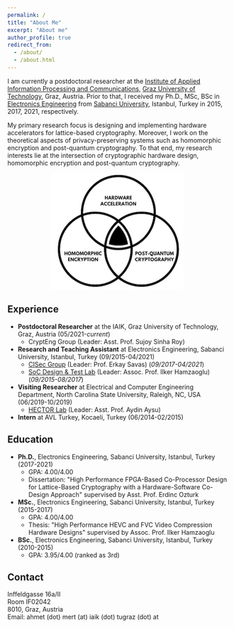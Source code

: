```yaml
---
permalink: /
title: "About Me"
excerpt: "About me"
author_profile: true
redirect_from:
  - /about/
  - /about.html
---
```

I am currently a postdoctoral researcher at the [Institute of Applied Information Processing and Communications](https://www.iaik.tugraz.at/), [Graz University of Technology](https://www.tugraz.at/home/), Graz, Austria. Prior to that, I received my Ph.D., MSc, BSc in [Electronics Engineering](https://ee.sabanciuniv.edu/en) from [Sabanci University](https://www.sabanciuniv.edu/en), Istanbul, Turkey in 2015, 2017, 2021, respectively. 

My primary research focus is designing and implementing hardware accelerators for lattice-based cryptography. Moreover, I work on the theoretical aspects of privacy-preserving systems such as homomorphic encryption and post-quantum cryptography. To that end, my research interests lie at the intersection of cryptographic hardware design, homomorphic encryption and post-quantum cryptography.

<p align="center">
<img src="/images/research.png"
     alt="Research"
     style="center: left; margin-right: 10px; width=300px;" />
</p>
  
<!--My research interests include homomorphic encryption, post-quantum cryptography, cryptographic hardware design and FPGAs. More specifically, I design hardware accelerator for lattice-based cryptography.-->

<!--I am currently a PhD candidate at [Electronics Engineering](https://ee.sabanciuniv.edu/en) in [Sabanci University](https://www.sabanciuniv.edu/en), Istanbul, Turkey. I study under the supervision of Asst. Prof. Erdinc Ozturk and Prof. Erkay Savas at [Cryptography & Information Security (CISEC)](https://cisec.sabanciuniv.edu/) Group. I worked with Asst. Prof. Aydin Aysu as a visiting researcher at [Hardware and Embedded Cybersecurity Research Lab (HECTOR)](https://research.ece.ncsu.edu/aaysu/) in [North Carolina State University](https://www.ncsu.edu/), Raleigh, NC, in the summer of 2019. I received my BSc. and MSc. in Electronics Engineering from Sabanci University, Istanbul, Turkey, in 2015 and 2017 respectively. My research interests include homomorphic encryption, post-quantum cryptography, cryptographic hardware design and FPGAs. More specifically, I design hardware accelerator for lattice-based cryptography. Also, I work as a full-time research assistant at Electronics Engineering in Sabanci University since 2017.-->

## Experience

* <b>Postdoctoral Researcher</b> at the IAIK, Graz University of Technology, Graz, Austria (05/2021-*current*)
  * CryptEng Group (Leader: Asst. Prof. Sujoy Sinha Roy) 
* <b>Research and Teaching Assistant</b> at Electronics Engineering, Sabanci University, Istanbul, Turkey (09/2015-04/2021)
  * [CISec Group](https://cisec.sabanciuniv.edu/) (Leader: Prof. Erkay Savas) (*09/2017-04/2021*)
  * [SoC Design & Test Lab](http://labs.sabanciuniv.edu/soclab/) (Leader: Assoc. Prof. Ilker Hamzaoglu) (*09/2015-08/2017*)
* <b>Visiting Researcher</b> at Electrical and Computer Engineering Department, North Carolina State University, Raleigh, NC, USA (06/2019-10/2019)
  * [HECTOR Lab](https://research.ece.ncsu.edu/aaysu/) (Leader: Asst. Prof. Aydin Aysu)
* <b>Intern</b> at AVL Turkey, Kocaeli, Turkey (06/2014-02/2015)
  

## Education

* <b>Ph.D.</b>, Electronics Engineering, Sabanci University, Istanbul, Turkey (2017-2021)
  * GPA: 4.00/4.00
  * Dissertation: "<it>High Performance FPGA-Based Co-Processor Design for Lattice-Based Cryptography with a Hardware-Software Co-Design Approach</it>" supervised by Asst. Prof. Erdinc Ozturk
* <b>MSc.</b>, Electronics Engineering, Sabanci University, Istanbul, Turkey (2015-2017)
  * GPA: 4.00/4.00
  * Thesis: "<it>High Performance HEVC and FVC Video Compression Hardware Designs</it>" supervised by Assoc. Prof. Ilker Hamzaoglu
* <b>BSc.</b>, Electronics Engineering, Sabanci University, Istanbul, Turkey (2010-2015)
  * GPA: 3.95/4.00 (ranked as 3rd)
<!--* Senior Project: "<it>A GPS-based Tracking and Accident Reporting System</it>" supervised by Prof. Ibrahim Tekin and Assoc.Prof. Ayhan Bozkurt-->

<!--
## Research Interests

* Lattice-Based Cryptography
* Homomorphic Encryption
* Post-Quantum Cryptography
* Cryptographic Hardware Design
* Hardware Accelerators, FPGAs
-->

## Contact

Inffeldgasse 16a/II\
Room IF02042\
8010, Graz, Austria\
Email: ahmet (dot) mert (at) iaik (dot) tugraz (dot) at
